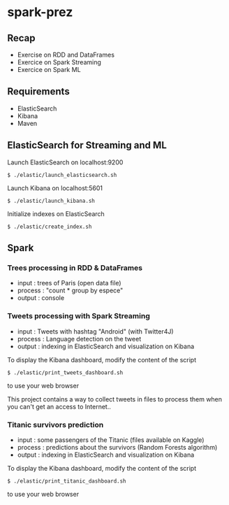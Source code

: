 # spark-prez

## Recap

- Exercise on RDD and DataFrames
- Exercice on Spark Streaming
- Exercice on Spark ML

## Requirements

- ElasticSearch
- Kibana
- Maven

## ElasticSearch for Streaming and ML

Launch ElasticSearch on localhost:9200
```
$ ./elastic/launch_elasticsearch.sh
```

Launch Kibana on localhost:5601
```
$ ./elastic/launch_kibana.sh
```

Initialize indexes on ElasticSearch
```
$ ./elastic/create_index.sh
```

## Spark

### Trees processing in RDD & DataFrames

- input : trees of Paris (open data file)
- process : "count * group by espece"
- output : console

### Tweets processing with Spark Streaming

- input : Tweets with hashtag "Android" (with Twitter4J)
- process : Language detection on the tweet
- output : indexing in ElasticSearch and visualization on Kibana

To display the Kibana dashboard, modify the content of the script
```
$ ./elastic/print_tweets_dashboard.sh
```
to use your web browser

This project contains a way to collect tweets in files to process them when you can't get an access to Internet..

### Titanic survivors prediction

- input : some passengers of the Titanic (files available on Kaggle)
- process : predictions about the survivors (Random Forests algorithm)
- output : indexing in ElasticSearch and visualization on Kibana

To display the Kibana dashboard, modify the content of the script
```
$ ./elastic/print_titanic_dashboard.sh
```
to use your web browser

